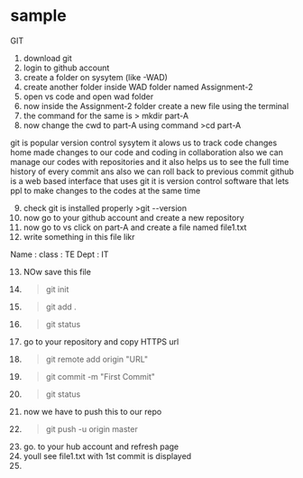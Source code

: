 # sample
GIT
1. download git
2. login to github account
3. create a folder on sysytem (like -WAD)
4. create another folder inside WAD folder named Assignment-2
5. open vs code and open wad folder
6. now inside the Assignment-2 folder create a new file using the terminal 
7. the command for the same is > mkdir part-A
8. now change the cwd to part-A using command >cd part-A

git is popular version control sysytem it alows us to track code changes home made changes to our code and coding in collaboration 
also we can manage our codes with repositories and it also helps us to see the full time history of every commit ans also we can roll back
to previous commit
github is a web based interface that uses git it is version control software that lets ppl to make changes to the codes at the same time

9. check git is installed properly >git --version
10. now go to your github account and create a new repository
11. now go to vs click on part-A and create a file named file1.txt
12. write something in this file likr

Name : 
class : TE
Dept : IT

13. NOw save this file 
14. >git init 
15. >git add .
16. >git status
17. go to your repository and copy HTTPS url
18. >git remote add origin "URL"
19. >git commit -m "First Commit"
20. >git status
21. now we have to push this to our repo
22. >git push -u origin master
23. go. to your hub account and refresh page
24. youll see file1.txt with 1st commit is displayed
25.
